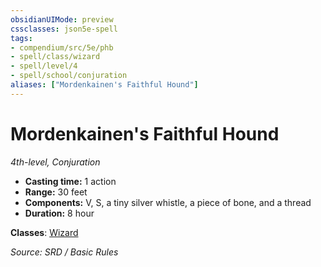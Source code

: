 ```yaml
---
obsidianUIMode: preview
cssclasses: json5e-spell
tags:
- compendium/src/5e/phb
- spell/class/wizard
- spell/level/4
- spell/school/conjuration
aliases: ["Mordenkainen's Faithful Hound"]
---
```

# Mordenkainen's Faithful Hound
*4th-level, Conjuration*  

- **Casting time:** 1 action
- **Range:** 30 feet
- **Components:** V, S, a tiny silver whistle, a piece of bone, and a thread
- **Duration:** 8 hour



**Classes**: [Wizard](wizard.md)

*Source: SRD / Basic Rules*